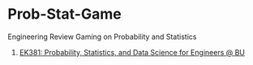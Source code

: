 # Prob-Stat-Game
Engineering Review Gaming on Probability and Statistics

1. [EK381: Probability, Statistics, and Data Science for Engineers @ BU](https://bobaknazer.github.io/probstatdata/)
